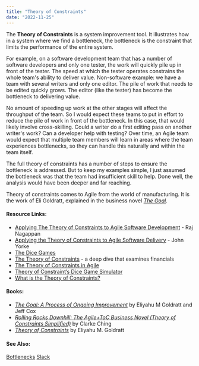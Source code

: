 ```yaml
---
title: "Theory of Constraints"
date: "2022-11-25"
---
```


The **Theory of Constraints** is a system improvement tool. It illustrates how in a system where we find a bottleneck, the bottleneck is the constraint that limits the performance of the entire system.

For example, on a software development team that has a number of software developers and only one tester, the work will quickly pile up in front of the tester. The speed at which the tester operates constrains the whole team's ability to deliver value. Non-software example: we have a team with several writers and only one editor. The pile of work that needs to be edited quickly grows. The editor (like the tester) has become the bottleneck to delivering value.

No amount of speeding up work at the other stages will affect the throughput of the team. So I would expect these teams to put in effort to reduce the pile of work in front of the bottleneck. In this case, that would likely involve cross-skilling. Could a writer do a first editing pass on another writer's work? Can a developer help with testing? Over time, an Agile team would expect that multiple team members will learn in areas where the team experiences bottlenecks, so they can handle this naturally and within the team itself.

The full theory of constraints has a number of steps to ensure the bottleneck is addressed. But to keep my examples simple, I just assumed the bottleneck was that the team had insufficient skill to help. Done well, the analysis would have been deeper and far reaching.

Theory of constraints comes to Agile from the world of manufacturing. It is the work of Eli Goldratt, explained in the business novel [_The Goal_](https://www.amazon.ca/Goal-Process-Ongoing-Improvement/dp/0566086654/&tag=notesfromatoo-20).

#### Resource Links:

- [Applying The Theory of Constraints to Agile Software Development](https://medium.com/agileinsider/applying-the-theory-of-constraints-to-agile-software-development-6faf7db1667f) - Raj Nagappan
- [Applying the Theory of Constraints to Agile Software Delivery](https://yorkesoftware.com/2017/07/03/%EF%BB%BFapplying-the-theory-of-constraints-to-agile-software-delivery/) - John Yorke
- [The Dice Games](https://www.the-dice-game.com/index.html)
- [The Theory of Constraints](https://lostechies.com/wp-content/uploads/2011/04/TheoryOfConstraints-ProductivityMetricsInSoftwareDevelopment.pdf) - a deep dive that examines financials
- [The Theory of Constraints in Agile](https://www.leadingagile.com/2018/03/the-theory-of-constraints-in-agile/)
- [Theory of Constraint’s Dice Game Simulator](https://medium.com/timspirit/theory-of-constraints-dice-game-simulator-872e45f08e4c)
- [What is the Theory of Constraints?](https://www.leanproduction.com/theory-of-constraints/)

#### Books:

- [_The Goal: A Process of Ongoing Improvement_](https://www.amazon.ca/Goal-Process-Ongoing-Improvement/dp/0884271951/&tag=notesfromatoo-20) by Eliyahu M Goldratt and Jeff Cox
- [_Rolling Rocks Downhill: The Agile+ToC Business Novel (Theory of Constraints Simplified)_](https://www.amazon.ca/gp/product/B00PJ8HBW8/&tag=notesfromatoo-20) by Clarke Ching
- [_Theory of Constraints_](https://www.amazon.ca/Called-Theory-Constraints-Should-Implemented/dp/0884270858/&tag=notesfromatoo-20) by Eliyahu M. Goldratt

#### See Also:

[Bottlenecks](/glossary/bottlenecks) [Slack](/glossary/slack)
